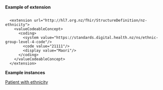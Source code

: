 

**Example of extension**

```

  <extension url="http://hl7.org.nz/fhir/StructureDefinition/nz-ethnicity">
    <valueCodeableConcept>
      <coding>
        <system value="https://standards.digital.health.nz/ns/ethnic-group-level-4-code"/>
        <code value="21111"/>
        <display value="Maori"/>
      </coding>
    </valueCodeableConcept>
  </extension>

```

**Example instances**

[Patient with ethnicity](Patient-patient-nz-ethnicity.html)


